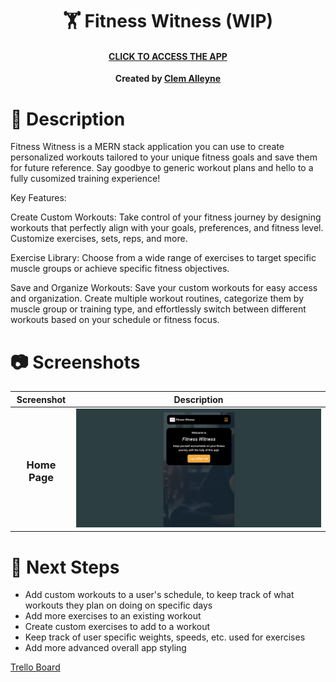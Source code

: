 <div align="center" id="header">

# 🏋️ Fitness Witness (WIP)
#### [CLICK TO ACCESS THE APP](https://fitness-witness-633d35ffb601.herokuapp.com/) 
**Created by [Clem Alleyne](https://www.linkedin.com/in/clem-alleyne/)**

</div> 
 
# 📝 Description

Fitness Witness is a MERN stack application you can use to create personalized workouts tailored to your unique fitness goals and save them for future reference. Say goodbye to generic workout plans and hello to a fully cusomized training experience!

Key Features:

Create Custom Workouts: Take control of your fitness journey by designing workouts that perfectly align with your goals, preferences, and fitness level. Customize exercises, sets, reps, and more.

Exercise Library: Choose from a wide range of exercises to target specific muscle groups or achieve specific fitness objectives.

Save and Organize Workouts: Save your custom workouts for easy access and organization. Create multiple workout routines, categorize them by muscle group or training type, and effortlessly switch between different workouts based on your schedule or fitness focus.


# 📷 Screenshots

| Screenshot | Description |
|------------ | ------------|
| <h3 align="center">Home Page</h3> | <img src="src/assets/images/HomePagee.png" width="800">  


# 👞 Next Steps

- Add custom workouts to a user's schedule, to keep track of what workouts they plan on doing on specific days
- Add more exercises to an existing workout
- Create custom exercises to add to a workout
- Keep track of user specific weights, speeds, etc. used for exercises
- Add more advanced overall app styling

[Trello Board](https://trello.com/b/S42jjRky/fitness-witness)